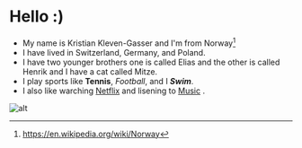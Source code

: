 # Hello :)


- My name is Kristian Kleven-Gasser and I'm from Norway[^1]
- I have lived in Switzerland, Germany, and Poland.
- I have two younger brothers one is called Elias and the other is called Henrik and I have a cat called Mitze.
- I play sports like **Tennis**, *Football*, and I ***Swim***.
- I also like warching [Netflix](https://www.netflix.com) and lisening to [Music](https://music.apple.com) .


![alt](https://th-thumbnailer.cdn-si-edu.com/7dDu-8Sn__AcgQ8vcK98QUIPTQw=/1000x750/filters:no_upscale()/https://tf-cmsv2-smithsonianmag-media.s3.amazonaws.com/filer/9c/3c/9c3c8348-46db-48fc-ae33-e0f3461a88a1/istock-487516034.jpg)
[^1]:https://en.wikipedia.org/wiki/Norway
